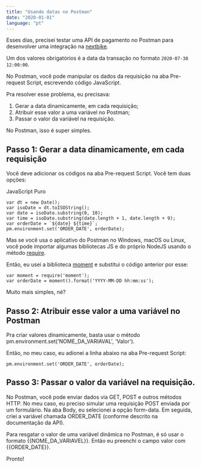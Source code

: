 ```yaml
---
title: "Usando datas no Postman"
date: "2020-01-01"
language: "pt"
---
```


Esses dias, precisei testar uma API de pagamento no Postman para desenvolver uma integração na [nextbike](https://nextbike.com).

Um dos valores obrigatórios é a data da transação no formato `2020-07-30 12:00:00`.

No Postman, você pode manipular os dados da requisição na aba Pre-request Script, escrevendo código JavaScript.

Pra resolver esse problema, eu precisava:

1. Gerar a data dinamicamente, em cada requisição;
2. Atribuir esse valor a uma variável no Postman;
3. Passar o valor da variável na requisição.

No Postman, isso é super simples.

## Passo 1: Gerar a data dinamicamente, em cada requisição

Você deve adicionar os códigos na aba Pre-request Script. Você tem duas opções:

JavaScript Puro

```
var dt = new Date();
var isoDate = dt.toISOString();
var date = isoDate.substring(0, 10);
var time = isoDate.substring(date.length + 1, date.length + 9);
var orderDate = `${date} ${time}`;
pm.environment.set('ORDER_DATE', orderDate);
```

Mas se você usa o aplicativo do Postman no Windows, macOS ou Linux, você pode importar algumas bibliotecas JS e do próprio NodeJS usando o método [require](https://learning.postman.com/docs/writing-scripts/script-references/postman-sandbox-api-reference/#require).

Então, eu usei a biblioteca [moment](http://momentjs.com/docs/) e substitui o código anterior por esse:

```
var moment = require('moment');
var orderDate = moment().format('YYYY-MM-DD hh:mm:ss');

```

Muito mais simples, né?

## Passo 2: Atribuir esse valor a uma variável no Postman

Pra criar valores dinamicamente, basta usar o método pm.environment.set('NOME_DA_VARIAVAL', 'Valor').

Então, no meu caso, eu adionei a linha abaixo na aba Pre-request Script:

```
pm.environment.set('ORDER_DATE', orderDate);
```

## Passo 3: Passar o valor da variável na requisição.

No Postman, você pode enviar dados via GET, POST e outros métodos HTTP. No meu caso, eu preciso simular uma requisição POST enviada por um formulário. Na aba Body, eu selecionei a opção form-data. Em seguida, criei a variável chamada ORDER_DATE (conforme descrito na documentação da API).

Para resgatar o valor de uma variável dinâmica no Postman, é só usar o formato {{NOME_DA_VARIAVEL}}. Então eu preenchi o campo valor com {{ORDER_DATE}}.

Pronto!
